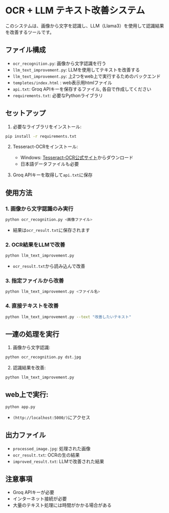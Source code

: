 # OCR + LLM テキスト改善システム

このシステムは、画像から文字を認識し、LLM（Llama3）を使用して認識結果を改善するツールです。

## ファイル構成

- `ocr_recognition.py`: 画像から文字認識を行う
- `llm_text_improvement.py`: LLMを使用してテキストを改善する
- `llm_text_improvement.py`: 上2つをweb上で実行するためのバックエンド
- `templetes/index.html` : web表示用htmlファイル
- `api.txt`: Groq APIキーを保存するファイル, 各自で作成してください
- `requirements.txt`: 必要なPythonライブラリ

## セットアップ

1. 必要なライブラリをインストール:
```bash
pip install -r requirements.txt
```

2. Tesseract-OCRをインストール:
   - Windows: [Tesseract-OCR公式サイト](https://github.com/UB-Mannheim/tesseract/wiki)からダウンロード
   - 日本語データファイルも必要

3. Groq APIキーを取得して`api.txt`に保存

## 使用方法

### 1. 画像から文字認識のみ実行
```bash
python ocr_recognition.py <画像ファイル>
```
- 結果は`ocr_result.txt`に保存されます

### 2. OCR結果をLLMで改善
```bash
python llm_text_improvement.py
```
- `ocr_result.txt`から読み込んで改善

### 3. 指定ファイルから改善
```bash
python llm_text_improvement.py <ファイル名>
```

### 4. 直接テキストを改善
```bash
python llm_text_improvement.py --text "改善したいテキスト"
```

## 一連の処理を実行

1. 画像から文字認識:
```bash
python ocr_recognition.py dst.jpg
```

2. 認識結果を改善:
```bash
python llm_text_improvement.py
```

## web上で実行:
```bash
python app.py
```
- `(http://localhost:5000/)`にアクセス
## 出力ファイル

- `processed_image.jpg`: 処理された画像
- `ocr_result.txt`: OCRの生の結果
- `improved_result.txt`: LLMで改善された結果

## 注意事項

- Groq APIキーが必要
- インターネット接続が必要
- 大量のテキスト処理には時間がかかる場合がある
